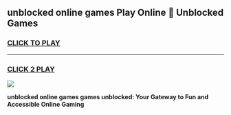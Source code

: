 
## unblocked online games Play Online 👋 Unblocked Games
<h3>
<a href="https://premium.freeplayer.one?title=unblocked_online_games&ref=19F">CLICK TO PLAY</a></h3>
<hr>

<h3>
<a href="https://premium.freeplayer.one?title=unblocked_online_games&ref=19F">CLICK 2 PLAY</a>
  
</h3>

<a href="https://premium.freeplayer.one?title=unblocked_online_games&ref=19F"><img src="https://clearcache.store/games.png"></a>


**unblocked online games games unblocked: Your Gateway to Fun and Accessible Online Gaming**
